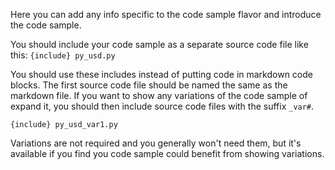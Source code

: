 Here you can add any info specific to the code sample flavor and introduce the code sample.

You should include your code sample as a separate source code file like this:
```{include} py_usd.py```

You should use these includes instead of putting code in markdown code blocks. The first source code file should be named the same as the markdown file. If you want to show any variations of the code sample of expand it, you should then include source code files with the suffix `_var#`.

```{include} py_usd_var1.py```

Variations are not required and you generally won't need them, but it's available if you find you code sample could benefit from showing variations.